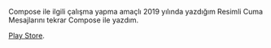 
Compose ile ilgili çalışma yapma amaçlı 2019 yılında yazdığım Resimli Cuma Mesajlarını tekrar Compose ile yazdım.


[Play Store]([https://pages.github.com/](https://play.google.com/store/apps/details?id=com.mobilesword.resimlisozler)https://play.google.com/store/apps/details?id=com.mobilesword.resimlisozler).
